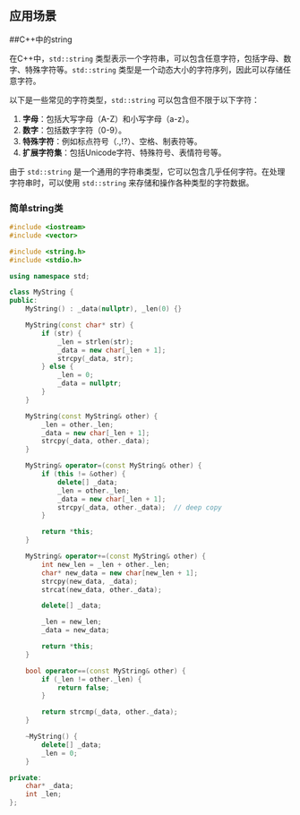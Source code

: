 ## 应用场景









##C++中的string

在C++中，`std::string` 类型表示一个字符串，可以包含任意字符，包括字母、数字、特殊字符等。`std::string` 类型是一个动态大小的字符序列，因此可以存储任意字符。

以下是一些常见的字符类型，`std::string` 可以包含但不限于以下字符：

1. **字母**：包括大写字母（A-Z）和小写字母（a-z）。
2. **数字**：包括数字字符（0-9）。
3. **特殊字符**：例如标点符号（.,!?）、空格、制表符等。
4. **扩展字符集**：包括Unicode字符、特殊符号、表情符号等。

由于 `std::string` 是一个通用的字符串类型，它可以包含几乎任何字符。在处理字符串时，可以使用 `std::string` 来存储和操作各种类型的字符数据。



### 简单string类

```C++
#include <iostream>
#include <vector>

#include <string.h>
#include <stdio.h>

using namespace std;

class MyString {
public:
    MyString() : _data(nullptr), _len(0) {}

    MyString(const char* str) {
        if (str) {
            _len = strlen(str);
            _data = new char[_len + 1];
            strcpy(_data, str);
        } else {
            _len = 0;
            _data = nullptr;
        }
    }

    MyString(const MyString& other) {
        _len = other._len;
        _data = new char[_len + 1];
        strcpy(_data, other._data);
    }

    MyString& operator=(const MyString& other) {
        if (this != &other) {
            delete[] _data;
            _len = other._len;
            _data = new char[_len + 1];
            strcpy(_data, other._data);  // deep copy
        }

        return *this;
    }

    MyString& operator+=(const MyString& other) {
        int new_len = _len + other._len;
        char* new_data = new char[new_len + 1];
        strcpy(new_data, _data);
        strcat(new_data, other._data);

        delete[] _data;

        _len = new_len;
        _data = new_data;

        return *this;
    }

    bool operator==(const MyString& other) {
        if (_len != other._len) {
            return false;
        }

        return strcmp(_data, other._data);
    }

    ~MyString() {
        delete[] _data;
        _len = 0;
    }

private:
    char* _data;
    int _len;
};

```

